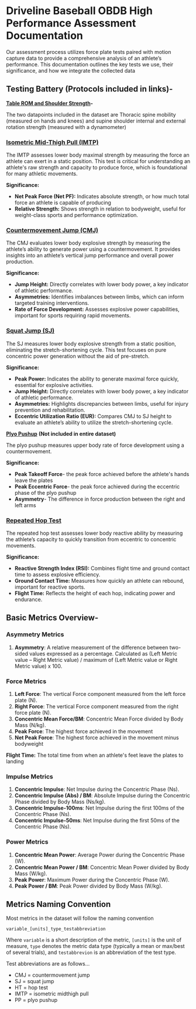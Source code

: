 # **Driveline Baseball OBDB High Performance Assessment Documentation**

Our assessment process utilizes force plate tests paired with motion capture data to provide a comprehensive analysis of an athlete’s performance. This documentation outlines the key tests we use, their significance, and how we integrate the collected data

## **Testing Battery (Protocols included in links)-**

[**Table ROM and Shoulder Strength**](https://vimeo.com/382787527/9cf56a289c)**\-**  

The two datapoints included in the dataset are Thoracic spine mobility (measured on hands and knees) and supine shoulder internal and external rotation strength (measured with a dynamometer)

### [**Isometric Mid-Thigh Pull (IMTP)**](https://vimeo.com/972866323/3cc3060c4a)

The IMTP assesses lower body maximal strength by measuring the force an athlete can exert in a static position. This test is critical for understanding an athlete's raw strength and capacity to produce force, which is foundational for many athletic movements.

**Significance:**

* **Net Peak Force (Net PF):** Indicates absolute strength, or how much total force an athlete is capable of producing  
* **Relative Strength:** Shows strength in relation to bodyweight, useful for weight-class sports and performance optimization.

### [**Countermovement Jump (CMJ)**](https://vimeo.com/972660522/7656aa79fa)

The CMJ evaluates lower body explosive strength by measuring the athlete’s ability to generate power using a countermovement. It provides insights into an athlete’s vertical jump performance and overall power production.

**Significance:**

* **Jump Height:** Directly correlates with lower body power, a key indicator of athletic performance.  
* **Asymmetries:** Identifies imbalances between limbs, which can inform targeted training interventions.  
* **Rate of Force Development:** Assesses explosive power capabilities, important for sports requiring rapid movements.

### [**Squat Jump (SJ)**](https://vimeo.com/972826412/9daaa9c9cf)

The SJ measures lower body explosive strength from a static position, eliminating the stretch-shortening cycle. This test focuses on pure concentric power generation without the aid of pre-stretch.

**Significance:**

* **Peak Power:** Indicates the ability to generate maximal force quickly, essential for explosive activities.  
* **Jump Height:** Directly correlates with lower body power, a key indicator of athletic performance.  
* **Asymmetries:** Highlights discrepancies between limbs, useful for injury prevention and rehabilitation.  
* **Eccentric Utilization Ratio (EUR):** Compares CMJ to SJ height to evaluate an athlete’s ability to utilize the stretch-shortening cycle.

[**Plyo Pushup**](https://vimeo.com/991424293/9c27f2b889?share=copy) **(Not included in entire dataset)**

The plyo pushup measures upper body rate of force development using a countermovement.

**Significance:**

* **Peak Takeoff Force**\- the peak force achieved before the athlete's hands leave the plates  
* **Peak Eccentric Force**\- the peak force achieved during the eccentric phase of the plyo pushup  
* **Asymmetry**\- The difference in force production between the right and left arms

### [**Repeated Hop Test**](https://vimeo.com/manage/videos/972840700/05fb7485ca)

The repeated hop test assesses lower body reactive ability by measuring the athlete’s capacity to quickly transition from eccentric to concentric movements. 

**Significance:**

* **Reactive Strength Index (RSI):** Combines flight time and ground contact time to assess explosive efficiency.  
* **Ground Contact Time:** Measures how quickly an athlete can rebound, important for reactive sports.  
* **Flight Time:** Reflects the height of each hop, indicating power and endurance.

## **Basic Metrics Overview-** 

### **Asymmetry Metrics**

1. **Asymmetry**: A relative measurement of the difference between two-sided values expressed as a percentage. Calculated as (Left Metric value – Right Metric value) / maximum of (Left Metric value or Right Metric value) x 100\.

### **Force Metrics**

1. **Left Force**: The vertical Force component measured from the left force plate (N).  
2. **Right Force**: The vertical Force component measured from the right force plate (N).  
3. **Concentric Mean Force/BM**: Concentric Mean Force divided by Body Mass (N/kg).  
4. **Peak Force**: The highest force achieved in the movement  
5. **Net Peak Force**: The highest force achieved in the movement minus bodyweight

**Flight Time:** The total time from when an athlete's feet leave the plates to landing

### **Impulse Metrics**

1. **Concentric Impulse**: Net Impulse during the Concentric Phase (Ns).  
2. **Concentric Impulse (Abs) / BM**: Absolute Impulse during the Concentric Phase divided by Body Mass (Ns/kg).  
3. **Concentric Impulse-100ms**: Net Impulse during the first 100ms of the Concentric Phase (Ns).  
4. **Concentric Impulse-50ms**: Net Impulse during the first 50ms of the Concentric Phase (Ns).

### **Power Metrics**

1. **Concentric Mean Power**: Average Power during the Concentric Phase (W).  
2. **Concentric Mean Power / BM**: Concentric Mean Power divided by Body Mass (W/kg).  
3. **Peak Power**: Maximum Power during the Concentric Phase (W).  
4. **Peak Power / BM**: Peak Power divided by Body Mass (W/kg).

## **Metrics Naming Convention** ##

Most metrics in the dataset will follow the naming convention

`variable_[units]_type_testabbreviation`

Where `variable` is a short description of the metric, `[units]` is the unit of measure, `type` denotes the metric data type (typically a mean or max/best of several trials), and `testabbrevion` is an abbreviation of the test type.

Test abbreviations are as follows...

- CMJ = countermovement jump
- SJ = squat jump
- HT = hop test
- IMTP = isometric midthigh pull
- PP = plyo pushup
